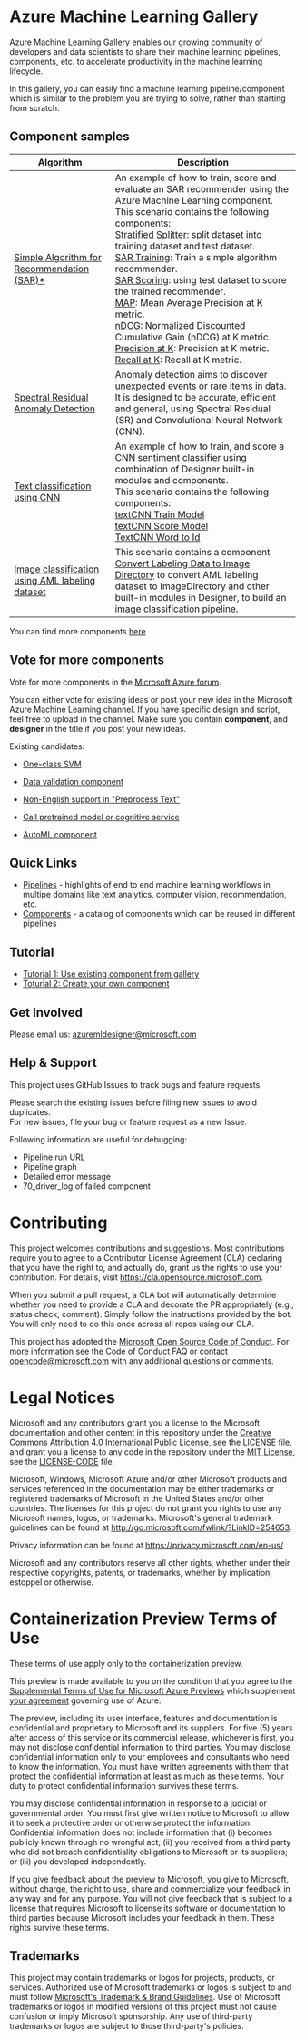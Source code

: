 # Azure Machine Learning Gallery

Azure Machine Learning Gallery enables our growing community of developers and data scientists to share their machine learning pipelines, components, etc. to accelerate productivity in the machine learning lifecycle.

In this gallery, you can easily find a machine learning pipeline/component which is similar to the problem you are trying to solve, rather than starting from scratch.



## Component samples

| Algorithm | Description |
| --- | --- |
|[Simple Algorithm for Recommendation (SAR)*](./pipelines/sar-pipeline) | An example of how to train, score and evaluate an SAR recommender using the Azure Machine Learning component. </br> This scenario contains the following components: </br> [Stratified Splitter](https://github.com/microsoft/recommenders/blob/master/reco_utils/azureml/azureml_designer_modules/module_specs/stratified_splitter.yaml): split dataset into training dataset and test dataset. </br> [SAR Training](https://github.com/microsoft/recommenders/blob/master/reco_utils/azureml/azureml_designer_modules/module_specs/sar_train.yaml): Train a simple algorithm recommender. </br> [SAR Scoring](https://github.com/microsoft/recommenders/blob/master/reco_utils/azureml/azureml_designer_modules/module_specs/sar_score.yaml): using test dataset to score the trained recommender. </br> [MAP](https://github.com/microsoft/recommenders/blob/master/reco_utils/azureml/azureml_designer_modules/module_specs/map.yaml): Mean Average Precision at K metric. </br> [nDCG](https://github.com/microsoft/recommenders/blob/master/reco_utils/azureml/azureml_designer_modules/module_specs/ndcg.yaml): Normalized Discounted Cumulative Gain (nDCG) at K metric. </br> [Precision at K](https://github.com/microsoft/recommenders/blob/master/reco_utils/azureml/azureml_designer_modules/module_specs/precision_at_k.yaml): Precision at K metric. </br> [Recall at K](https://github.com/microsoft/recommenders/blob/master/reco_utils/azureml/azureml_designer_modules/module_specs/recall_at_k.yaml): Recall at K metric. 
|[Spectral Residual Anomaly Detection](./pipelines/ad-pipeline)| Anomaly detection aims to discover unexpected events or rare items in data. It is designed to be accurate, efficient and general, using Spectral Residual (SR) and Convolutional Neural Network (CNN).
| [Text classification using CNN](./pipelines/textcnn-pipeline) | An example of how to train, and score a CNN sentiment classifier using combination of Designer built-in modules and components. </br> This scenario contains the following components:</br> [textCNN Train Model](./components/text-cnn/textcnn-train/train.yaml) </br> [textCNN Score Model](./components/text-cnn/text-score/score.yaml) </br> [TextCNN Word to Id](./components/text-cnn/textcnn-preprocess/preprocess.yaml) </br>
| [Image classification using AML labeling dataset](./pipelines/labeling-image-classification-pipeline) | This scenario contains a component [Convert Labeling Data to Image Directory](./components/convert-labeling-data-to-image-directory/convert_labeling_data_to_image_directory.spec.yaml) to convert AML labeling dataset to ImageDirectory and other built-in modules in Designer, to build an image classification pipeline. |


You can find more components [here](./components)

## Vote for more components

Vote for more components in the [Microsoft Azure forum](https://feedback.azure.com/forums/257792-machine-learning).

You can either vote for existing ideas or post your new idea in the Microsoft Azure Machine Learning channel. If you have specific design and script, feel free to upload in the channel.
Make sure you contain **component**, and **designer** in the title if you post your new ideas.

Existing candidates:

* [One-class SVM](https://feedback.azure.com/forums/257792-machine-learning/suggestions/41067847-ask-for-more-unsupervised-models-as-train-anomaly)

* [Data validation component](https://feedback.azure.com/forums/257792-machine-learning/suggestions/41931124-data-validation-component-in-azure-machine-learnin)

* [Non-English support in "Preprocess Text"](https://feedback.azure.com/forums/257792-machine-learning/suggestions/42077482-support-non-english-language-in-preprocess-data)

* [Call pretrained model or cognitive service](https://feedback.azure.com/forums/257792-machine-learning/suggestions/41962987-custom-module-in-designer)

* [AutoML component](https://feedback.azure.com/forums/257792-machine-learning/suggestions/42115291-make-automl-a-module-in-the-designer)

## Quick Links
* [Pipelines](/pipelines/README.md) - highlights of end to end machine learning workflows in multipe domains like text analytics, computer vision, recommendation, etc.
* [Components](/components/README.md) - a catalog of components which can be reused in different pipelines


## Tutorial
- [Tutorial 1: Use existing component from gallery](./tutorial/tutorial1-use-existing-components.md)
- [Toturial 2: Create your own component](./tutorial/tutorial2-create-your-component.md)
 

## Get Involved
Please email us: azuremldesigner@microsoft.com

## Help & Support

This project uses GitHub Issues to track bugs and feature requests. 

Please search the existing issues before filing new issues to avoid duplicates.  
For new issues, file your bug or feature request as a new Issue. 

Following information are useful for debugging:
- Pipeline run URL
- Pipeline graph
- Detailed error message
- 70_driver_log of failed component

# Contributing

This project welcomes contributions and suggestions.  Most contributions require you to agree to a
Contributor License Agreement (CLA) declaring that you have the right to, and actually do, grant us
the rights to use your contribution. For details, visit https://cla.opensource.microsoft.com.

When you submit a pull request, a CLA bot will automatically determine whether you need to provide
a CLA and decorate the PR appropriately (e.g., status check, comment). Simply follow the instructions
provided by the bot. You will only need to do this once across all repos using our CLA.

This project has adopted the [Microsoft Open Source Code of Conduct](https://opensource.microsoft.com/codeofconduct/).
For more information see the [Code of Conduct FAQ](https://opensource.microsoft.com/codeofconduct/faq/) or
contact [opencode@microsoft.com](mailto:opencode@microsoft.com) with any additional questions or comments.

# Legal Notices

Microsoft and any contributors grant you a license to the Microsoft documentation and other content
in this repository under the [Creative Commons Attribution 4.0 International Public License](https://creativecommons.org/licenses/by/4.0/legalcode),
see the [LICENSE](LICENSE) file, and grant you a license to any code in the repository under the [MIT License](https://opensource.org/licenses/MIT), see the
[LICENSE-CODE](LICENSE-CODE) file.

Microsoft, Windows, Microsoft Azure and/or other Microsoft products and services referenced in the documentation
may be either trademarks or registered trademarks of Microsoft in the United States and/or other countries.
The licenses for this project do not grant you rights to use any Microsoft names, logos, or trademarks.
Microsoft's general trademark guidelines can be found at http://go.microsoft.com/fwlink/?LinkID=254653.

Privacy information can be found at https://privacy.microsoft.com/en-us/

Microsoft and any contributors reserve all other rights, whether under their respective copyrights, patents,
or trademarks, whether by implication, estoppel or otherwise.

# Containerization Preview Terms of Use

These terms of use apply only to the containerization preview.

This preview is made available to you on the condition that you agree to the [Supplemental Terms of Use for Microsoft Azure Previews](https://azure.microsoft.com/en-us/support/legal/preview-supplemental-terms/) which supplement [your agreement](https://azure.microsoft.com/en-us/support/legal/) governing use of Azure.

The preview, including its user interface, features and documentation is confidential and proprietary to Microsoft and its suppliers. For five (5) years after access of this service or its commercial release, whichever is first, you may not disclose confidential information to third parties. You may disclose confidential information only to your employees and consultants who need to know the information. You must have written agreements with them that protect the confidential information at least as much as these terms. Your duty to protect confidential information survives these terms.

You may disclose confidential information in response to a judicial or governmental order. You must first give written notice to Microsoft to allow it to seek a protective order or otherwise protect the information. Confidential information does not include information that (i) becomes publicly known through no wrongful act; (ii) you received from a third party who did not breach confidentiality obligations to Microsoft or its suppliers; or (iii) you developed independently.

If you give feedback about the preview to Microsoft, you give to Microsoft, without charge, the right to use, share and commercialize your feedback in any way and for any purpose. You will not give feedback that is subject to a license that requires Microsoft to license its software or documentation to third parties because Microsoft includes your feedback in them. These rights survive these terms.

## Trademarks

This project may contain trademarks or logos for projects, products, or services. Authorized use of Microsoft 
trademarks or logos is subject to and must follow 
[Microsoft's Trademark & Brand Guidelines](https://www.microsoft.com/en-us/legal/intellectualproperty/trademarks/usage/general).
Use of Microsoft trademarks or logos in modified versions of this project must not cause confusion or imply Microsoft sponsorship.
Any use of third-party trademarks or logos are subject to those third-party's policies.


